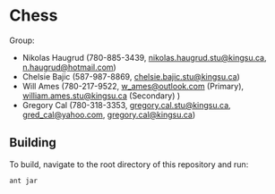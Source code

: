 # Chess
Group:
- Nikolas Haugrud (780-885-3439, nikolas.haugrud.stu@kingsu.ca, n.haugrud@hotmail.com)
- Chelsie Bajic (587-987-8869, chelsie.bajic.stu@kingsu.ca)
- Will Ames (780-217-9522, w_ames@outlook.com (Primary), william.ames.stu@kingsu.ca (Secondary) )
- Gregory Cal (780-318-3353, gregory.cal.stu@kingsu.ca, gred_cal@yahoo.com, gregory.cal@kingsu.ca)

## Building

To build, navigate to the root directory of this repository and run:

```
ant jar
```
